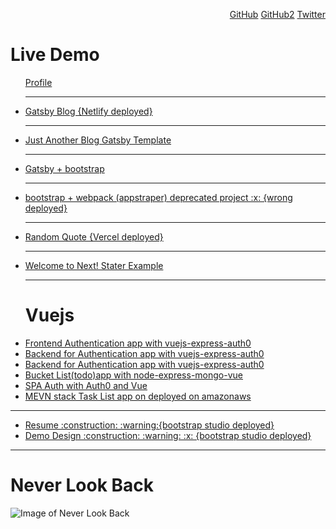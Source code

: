 
<p align="right">
	<a href="https://github.com/cds">GitHub</a>
	<a href="https://github.com/csangale">GitHub2</a>
	<a href="https://twitter.com/c_sangale">Twitter</a>
</p>
<h1>Live Demo</h1>
<div align="left">
	<ul>
	<a href="https://cds.github.io/">Profile</a>
		<hr>
		<li>
		<a href="https://codeio.netlify.app">Gatsby Blog {Netlify deployed}</a>
		</li>
		<hr>
		<li>
		<a href="https://chandrakantsangale.netlify.app">Just Another Blog Gatsby Template </a>
		</li>
		<hr>
		<li>
		<a href="https://codeiotech.netlify.app/">Gatsby + bootstrap </a>
		</li>
		<hr>
		<li>
		<a href="https://appstrapper.netlify.app/examples/blog/">bootstrap + webpack (appstraper) deprecated project  :x: {wrong deployed}</a>
		</li>
		<hr>
		<li>
		<a href="https://nextapitest.csangale.now.sh/">Random Quote {Vercel deployed}</a>
		</li>
		<hr>
		<li>
		<a href="https://nextjs.csangale.now.sh//">Welcome to Next! Stater Example</a>
		</li>
		<hr>
	</ul>
	<ul>
		<h1> Vuejs</h1>
		<li>
			<a href="https://vuejs-express.netlify.app/">Frontend Authentication app with vuejs-express-auth0</a>
		</li>
		<li>
			<a href="https://node-express-auth0-vuejs.herokuapp.com/events/">Backend for Authentication app with vuejs-express-auth0</a>
		</li>
		<li>
			<a href="https://node-express-auth0-vuejs.herokuapp.com/events/1">Backend for Authentication app with vuejs-express-auth0</a>
		</li>
		<li>
			<a href="https://node-express-vue-mongo.herokuapp.com/">Bucket List(todo)app with node-express-mongo-vue</a>
		</li>
		<li>
			<a href="https://vuejs-login-auth.netlify.app/">SPA Auth with Auth0 and Vue</a>
		</li>
		<li>
			<a href="http://ec2-3-15-153-4.us-east-2.compute.amazonaws.com:3000/">MEVN stack Task List app on deployed on amazonaws</a>
		</li>
	</ul>
	<hr>
	<ul>
		<li>
			<a href="https://csangale.bss.design/">Resume  :construction: :warning:{bootstrap studio deployed}</a>
		</li>
		<li>
			<a href="https://cds.bss.design/">Demo Design :construction:  :warning: :x: {bootstrap studio deployed}</a>
		</li>
	</ul>
	<hr>
</div>

# Never Look Back

![Image of Never Look Back](https://avatars2.githubusercontent.com/u/31181223)
